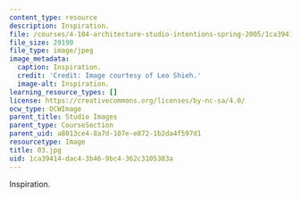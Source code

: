 ```yaml
---
content_type: resource
description: Inspiration.
file: /courses/4-104-architecture-studio-intentions-spring-2005/1ca39414dac43b469bc4362c3105383a_03.jpg
file_size: 29190
file_type: image/jpeg
image_metadata:
  caption: Inspiration.
  credit: 'Credit: Image courtesy of Leo Shieh.'
  image-alt: Inspiration.
learning_resource_types: []
license: https://creativecommons.org/licenses/by-nc-sa/4.0/
ocw_type: OCWImage
parent_title: Studio Images
parent_type: CourseSection
parent_uid: a8013ce4-8a7d-107e-e872-1b2da4f597d1
resourcetype: Image
title: 03.jpg
uid: 1ca39414-dac4-3b46-9bc4-362c3105383a
---
```

Inspiration.